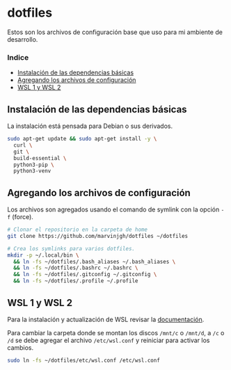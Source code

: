 # dotfiles

Estos son los archivos de configuración base que uso para mi ambiente de desarrollo.

### Indice

- [Instalación de las dependencias básicas](#instalación-de-las-dependencias-básicas)
- [Agregando los archivos de configuración](#agregando-los-archivos-de-configuración)
- [WSL 1 y WSL 2](#wsl-1-y-wsl-2)

## Instalación de las dependencias básicas

La instalación está pensada para Debian o sus derivados.

```sh
sudo apt-get update && sudo apt-get install -y \
  curl \
  git \
  build-essential \
  python3-pip \
  python3-venv
```

## Agregando los archivos de configuración

Los archivos son agregados usando el comando de symlink con la opción `-f` (force).

```sh
# Clonar el repositorio en la carpeta de home
git clone https://github.com/marvinjgh/dotfiles ~/dotfiles

# Crea los symlinks para varios dotfiles.
mkdir -p ~/.local/bin \
  && ln -fs ~/dotfiles/.bash_aliases ~/.bash_aliases \
  && ln -fs ~/dotfiles/.bashrc ~/.bashrc \
  && ln -fs ~/dotfiles/.gitconfig ~/.gitconfig \
  && ln -fs ~/dotfiles/.profile ~/.profile
```

## WSL 1 y WSL 2

Para la instalación y actualización de WSL revisar la [documentación](https://docs.microsoft.com/en-us/windows/wsl/install-win10).

Para cambiar la carpeta donde se montan los discos `/mnt/c` o `/mnt/d`, a `/c` o `/d` se debe agregar  el archivo `/etc/wsl.conf` y reiniciar para activar los cambios.

```sh
sudo ln -fs ~/dotfiles/etc/wsl.conf /etc/wsl.conf
```